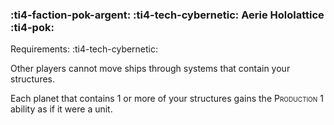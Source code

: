 ### :ti4-faction-pok-argent: :ti4-tech-cybernetic: **Aerie Hololattice** :ti4-pok:

Requirements: :ti4-tech-cybernetic:

Other players cannot move ships through systems that contain your structures.

Each planet that contains 1 or more of your structures gains the <span style="font-variant:small-caps;">Production</span> 1 ability as if it were a unit.
